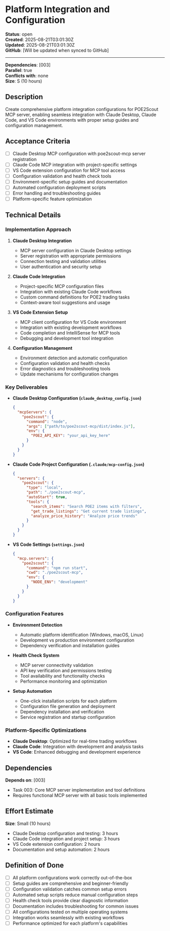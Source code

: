 # Platform Integration and Configuration

**Status**: open  
**Created**: 2025-08-21T03:01:30Z  
**Updated**: 2025-08-21T03:01:30Z  
**GitHub**: [Will be updated when synced to GitHub]

---

**Dependencies**: [003]  
**Parallel**: true  
**Conflicts with**: none  
**Size**: S (10 hours)

## Description

Create comprehensive platform integration configurations for POE2Scout MCP server, enabling seamless integration with Claude Desktop, Claude Code, and VS Code environments with proper setup guides and configuration management.

## Acceptance Criteria

- [ ] Claude Desktop MCP configuration with poe2scout-mcp server registration
- [ ] Claude Code MCP integration with project-specific settings
- [ ] VS Code extension configuration for MCP tool access
- [ ] Configuration validation and health check tools
- [ ] Environment-specific setup guides and documentation
- [ ] Automated configuration deployment scripts
- [ ] Error handling and troubleshooting guides
- [ ] Platform-specific feature optimization

## Technical Details

### Implementation Approach
1. **Claude Desktop Integration**
   - MCP server configuration in Claude Desktop settings
   - Server registration with appropriate permissions
   - Connection testing and validation utilities
   - User authentication and security setup

2. **Claude Code Integration**
   - Project-specific MCP configuration files
   - Integration with existing Claude Code workflows
   - Custom command definitions for POE2 trading tasks
   - Context-aware tool suggestions and usage

3. **VS Code Extension Setup**
   - MCP client configuration for VS Code environment
   - Integration with existing development workflows
   - Code completion and IntelliSense for MCP tools
   - Debugging and development tool integration

4. **Configuration Management**
   - Environment detection and automatic configuration
   - Configuration validation and health checks
   - Error diagnostics and troubleshooting tools
   - Update mechanisms for configuration changes

### Key Deliverables
- **Claude Desktop Configuration (`claude_desktop_config.json`)**
  ```json
  {
    "mcpServers": {
      "poe2scout": {
        "command": "node",
        "args": ["path/to/poe2scout-mcp/dist/index.js"],
        "env": {
          "POE2_API_KEY": "your_api_key_here"
        }
      }
    }
  }
  ```

- **Claude Code Project Configuration (`.claude/mcp-config.json`)**
  ```json
  {
    "servers": {
      "poe2scout": {
        "type": "local",
        "path": "./poe2scout-mcp",
        "autoStart": true,
        "tools": {
          "search_items": "Search POE2 items with filters",
          "get_trade_listings": "Get current trade listings",
          "analyze_price_history": "Analyze price trends"
        }
      }
    }
  }
  ```

- **VS Code Settings (`settings.json`)**
  ```json
  {
    "mcp.servers": {
      "poe2scout": {
        "command": "npm run start",
        "cwd": "./poe2scout-mcp",
        "env": {
          "NODE_ENV": "development"
        }
      }
    }
  }
  ```

### Configuration Features
- **Environment Detection**
  - Automatic platform identification (Windows, macOS, Linux)
  - Development vs production environment configuration
  - Dependency verification and installation guides

- **Health Check System**
  - MCP server connectivity validation
  - API key verification and permissions testing
  - Tool availability and functionality checks
  - Performance monitoring and optimization

- **Setup Automation**
  - One-click installation scripts for each platform
  - Configuration file generation and deployment
  - Dependency installation and verification
  - Service registration and startup configuration

### Platform-Specific Optimizations
- **Claude Desktop**: Optimized for real-time trading workflows
- **Claude Code**: Integration with development and analysis tasks
- **VS Code**: Enhanced debugging and development experience

## Dependencies

**Depends on**: [003]
- Task 003: Core MCP server implementation and tool definitions
- Requires functional MCP server with all basic tools implemented

## Effort Estimate

**Size**: Small (10 hours)
- Claude Desktop configuration and testing: 3 hours
- Claude Code integration and project setup: 3 hours
- VS Code extension configuration: 2 hours
- Documentation and setup automation: 2 hours

## Definition of Done

- [ ] All platform configurations work correctly out-of-the-box
- [ ] Setup guides are comprehensive and beginner-friendly
- [ ] Configuration validation catches common setup errors
- [ ] Automated setup scripts reduce manual configuration steps
- [ ] Health check tools provide clear diagnostic information
- [ ] Documentation includes troubleshooting for common issues
- [ ] All configurations tested on multiple operating systems
- [ ] Integration works seamlessly with existing workflows
- [ ] Performance optimized for each platform's capabilities